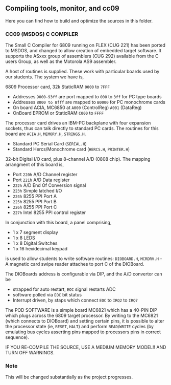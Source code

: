 ## Compiling tools, monitor, and cc09

Here you can find how to build and optimize the sources in this folder.

### CC09 (MSDOS) C COMPILER

The Small C Compiler for 6809 running on FLEX (CUG 221) has been ported to MSDOS, and changed to allow creation of embedded target software. It supports the ASxxx group of assemblers (CUG 292) available from the C users Group, as well as the Motorola AS9 assembler.

A host of routines is supplied. These work with particular boards used by our students. The system we have is,

6809 Processor card, 32k StaticRAM `0000` to `7FFF`

* Addresses `9000-93ff` are port mapped to `000` to `3ff` for PC type boards
* Addresses `8000 to 8fff` are mapped to `B0000` for PC monochrome cards
* On board ACIA, MC6850 at `A000` (ControlReg) `A001` (DataReg)
* OnBoard EPROM or StaticRAM `C000` to `FFFF`

The processor card drives an IBM-PC backplane with four expansion sockets, thus can talk directly to standard PC cards. The routines for this board are `ACIA.H`, `MEMORY.H`, `STRINGS.H`.

* Standard PC Serial Card (`SERIAL.H`)
* Standard Hercs/Monochrome card (`HERCS.H`, `PRINTER.H`)

32-bit Digital I/O card, plus 8-channel A/D (0808 chip). The mapping arrangment of this board is,
* Port `220h`  A/D Channel register
* Port `221h`  A/D Data register
* `222h`  A/D End Of Conversion signal
* `223h`  Simple latched I/O
* `224h`  8255 PPI Port A
* `225h`  8255 PPI Port B
* `226h`  8255 PPI Port C
* `227h`  Intel 8255 PPI control register

In conjunction with this board, a panel comprising,
* 1 x 7 segment display
* 1 x 8 LEDS 
* 1 x 8 Digital Switches
* 1 x 16 hexidecimal keypad

is used to allow students to write software routines: `DIOBOARD.H`, `MCRDRV.H` - A magnetic card swipe reader attaches to port C of the DIOBoard.

The DIOBoards address is configurable via DIP, and the A/D convertor can be
   - strapped for auto restart, `EOC` signal restarts ADC
   - software polled via `EOC` bit status
   - Interrupt driven, by staps which connect `EOC` to `IRQ2` to `IRQ7`

The POD SOFTWARE is a simple board MC6821 which has a 40-PIN DIP which plugs across the 6809 target processor. By writing to the MC6821 (which connects to DIOBoard) and setting certain pins, it is possible to alter the processor state (ie, `RESET`, `HALT`) and perform `READ`/`WRITE` cycles (by emulating bus cycles asserting pins mapped to processors pins in correct sequence).

IF YOU RE-COMPILE THE SOURCE, USE A MEDIUM MEMORY MODEL!! AND TURN OFF WARNINGS.

### Note

This will be changed substantially as the project progresses.
